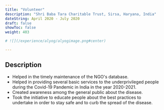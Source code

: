 ```yaml
---
title: "Volunteer"
description: "Shri Baba Tara Charitable Trust, Sirsa, Haryana, India"
dateString: April 2020 - July 2020
draft: false
showToc: false
weight: 403

# ![](/experience/alyog/alyogimage.png#center)

--- 
```


## Description

- Helped in the timely maintenance of the NGO's database.
- Helped in providing several basic services to the underprivileged people during the Covid-19 Pandemic in India in the year 2020-2021.
- Created awareness among the general public about the disease.
- Took the initiative to educate people about the best practices to undertake in order to stay safe and to curb the spread of the disease.

